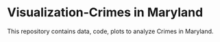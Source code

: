 # Visualization-Crimes in Maryland

This repository contains data, code, plots to analyze Crimes in Maryland.
